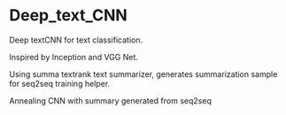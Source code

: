 # Deep_text_CNN

Deep textCNN for text classification.

Inspired by Inception and VGG Net.

Using summa textrank text summarizer, generates summarization sample for seq2seq training helper.

Annealing CNN with summary generated from seq2seq
